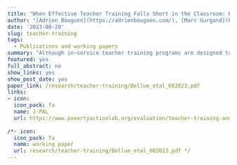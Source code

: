 ```yaml
---
title: "When Effective Teacher Training Falls Short in the Classroom: Evidence from an Experiment in Primary Schools"
author: "[Adrien Bouguen](https://adrienbouguen.com/), [Marc Gurgand](https://www.parisschoolofeconomics.eu/en/gurgand-marc/), Valérie Munier and [André Tricot](http://andre.tricot.pagesperso-orange.fr/). Accepted at Economics of Education Review (2024)."
date: '2023-08-20'
slug: teacher-training
tags:
  - Publications and working papers
summary: "Although in-service teacher training programs are designed to enhance the performance of several cohorts of students, there is little evidence on the persistence of their effects. We present the two-year results of a large-scale randomized study of an intensive in-service teacher training program conducted in France during and after the training program's implementation year. Our results highlight the short-run effectiveness of the training program: it successfully improves students' performance but only during the implementation year. A detailed analysis of teachers' outcomes indicates that teachers changed their pedagogical vision and practices but struggled to apply skills to contents not directly covered during training."
featured: yes
full_abstract: no
show_links: yes
show_post_date: yes
paper_link: /research/teacher-training/Bellue_etal_082023.pdf
links:
- icon: 
  icon_pack: fa
  name: J-PAL
  url: https://www.povertyactionlab.org/evaluation/teacher-training-and-student-achievement-science-evidence-france
  
/*- icon: 
  icon_pack: fa
  name: working paper
  url: research/teacher-training/Bellue_etal_082023.pdf */
---
```

